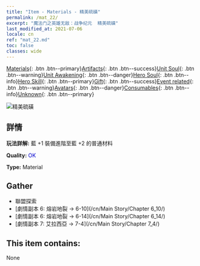 ```yaml
---
title: "Item - Materials - 精美硫磺"
permalink: /mat_22/
excerpt: "魔法门之英雄无敌：战争纪元  精美硫磺"
last_modified_at: 2021-07-06
locale: cn
ref: "mat_22.md"
toc: false
classes: wide
---
```

 [Materials](/ItemsCN/){: .btn .btn--primary}[Artifacts](/ItemsCN/Artifacts/){: .btn .btn--success}[Unit Soul](/ItemsCN/UnitSoul/){: .btn .btn--warning}[Unit Awakening](/ItemsCN/UnitAwakening/){: .btn .btn--danger}[Hero Soul](/ItemsCN/HeroSoul/){: .btn .btn--info}[Hero Skill](/ItemsCN/HeroSkill/){: .btn .btn--primary}[Gift](/ItemsCN/Gift/){: .btn .btn--success}[Event related](/ItemsCN/Events/){: .btn .btn--warning}[Avatars](/ItemsCN/Avatars/){: .btn .btn--danger}[Consumables](/ItemsCN/Consumables/){: .btn .btn--info}[Unknown](/ItemsCN/Unknown/){: .btn .btn--primary}

 ![精美硫磺](/images/t/i_cailiao_liuhuang1.png)

## 詳情
 **玩法詳解:** 藍 +1 裝備進階至藍 +2 的普通材料

 **Quality:** <span style="color: #0000CD">OK</span>

 **Type:** Material

## Gather

*    聯盟探索 
*    [劇情副本 6: 熔岩地裂 -> 6-10](/cn/Main Story/Chapter 6_10/) 
*    [劇情副本 6: 熔岩地裂 -> 6-14](/cn/Main Story/Chapter 6_14/) 
*    [劇情副本 7: 艾拉西亞 -> 7-4](/cn/Main Story/Chapter 7_4/) 

## This item contains:

  None

